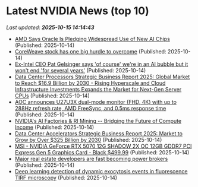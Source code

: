 # Latest NVIDIA News (top 10)
_Last updated: **2025-10-15 14:14:43**_

- [AMD Says Oracle Is Pledging Widespread Use of New AI Chips](https://biztoc.com/x/8a32b6405f9dec42) (Published: 2025-10-14)
- [CoreWeave stock has one big hurdle to overcome](https://biztoc.com/x/9971523063164c5c) (Published: 2025-10-14)
- [Ex-Intel CEO Pat Gelsinger says 'of course' we're in an AI bubble but it won't end 'for several years'](https://www.pcgamer.com/software/ai/ex-intel-ceo-pat-gelsinger-says-of-course-were-in-an-ai-bubble-but-it-wont-end-for-several-years/) (Published: 2025-10-14)
- [Data Center Processors Strategic Business Report 2025: Global Market to Reach $16.9 Billion by 2030 - Rising Hyperscale and Cloud Infrastructure Investments Expands the Market for Next-Gen Server CPUs](https://www.globenewswire.com/news-release/2025/10/14/3166403/28124/en/Data-Center-Processors-Strategic-Business-Report-2025-Global-Market-to-Reach-16-9-Billion-by-2030-Rising-Hyperscale-and-Cloud-Infrastructure-Investments-Expands-the-Market-for-Next.html) (Published: 2025-10-14)
- [AOC announces U27U3X dual-mode monitor (FHD, 4K) with up to 288Hz refresh rate, AMD FreeSync, and 0.5ms response time](https://www.notebookcheck.net/AOC-announces-U27U3X-dual-mode-monitor-FHD-4K-with-up-to-288Hz-refresh-rate-AMD-FreeSync-and-0-5ms-response-time.1138038.0.html) (Published: 2025-10-14)
- [NVIDIA's AI Factories & RI Mining -- Bridging the Future of Compute Income](https://finance.yahoo.com/news/nvidias-ai-factories-ri-mining-140534726.html) (Published: 2025-10-14)
- [Data Center Accelerators Strategic Business Report 2025: Market to Grow by Over $325 Billion by 2030](https://www.globenewswire.com/news-release/2025/10/14/3166399/28124/en/Data-Center-Accelerators-Strategic-Business-Report-2025-Market-to-Grow-by-Over-325-Billion-by-2030.html) (Published: 2025-10-14)
- [MSI - NVIDIA GeForce RTX 5070 12G SHADOW 2X OC 12GB GDDR7 PCI Express Gen 5 Graphics Card - Black $499.99](https://slickdeals.net/f/18699421-msi-nvidia-geforce-rtx-5070-12g-shadow-2x-oc-12gb-gddr7-pci-express-gen-5-graphics-card-black-499-99) (Published: 2025-10-14)
- [Major real estate developers are fast becoming power brokers](https://www.cnbc.com/2025/10/14/major-real-estate-developers-are-fast-becoming-power-brokers.html) (Published: 2025-10-14)
- [Deep learning detection of dynamic exocytosis events in fluorescence TIRF microscopy](https://journals.plos.org/ploscompbiol/article?id=10.1371/journal.pcbi.1013556) (Published: 2025-10-14)
